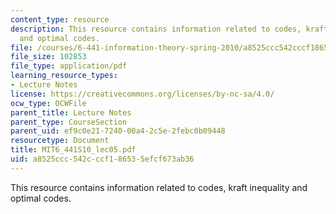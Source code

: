 ```yaml
---
content_type: resource
description: This resource contains information related to codes, kraft inequality
  and optimal codes.
file: /courses/6-441-information-theory-spring-2010/a8525ccc542cccf186535efcf673ab36_MIT6_441S10_lec05.pdf
file_size: 102853
file_type: application/pdf
learning_resource_types:
- Lecture Notes
license: https://creativecommons.org/licenses/by-nc-sa/4.0/
ocw_type: OCWFile
parent_title: Lecture Notes
parent_type: CourseSection
parent_uid: ef9c0e21-7240-00a4-2c5e-2febc0b09448
resourcetype: Document
title: MIT6_441S10_lec05.pdf
uid: a8525ccc-542c-ccf1-8653-5efcf673ab36
---
```

This resource contains information related to codes, kraft inequality and optimal codes.